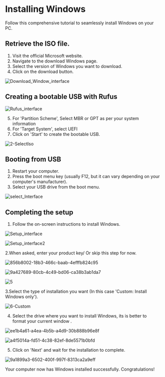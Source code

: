 # Installing Windows
Follow this comprehensive tutorial to seamlessly install Windows on your PC.
## Retrieve the ISO file.
1. Visit the official Microsoft website.
2. Navigate to the download Windows page.
3. Select the version of Windows you want to download.
4. Click on the download button.

![Download_Window_interface](https://github.com/Abubakar209/Operating-System-Lab/assets/120156365/4030f2cf-3e63-4ca2-8b58-5bae915bbdeb)

## Creating a bootable USB with Rufus

![Rufus_interface](https://github.com/Abubakar209/Operating-System-Lab/assets/120156365/7668269c-19c8-47c8-888f-4c8fec3c0d8c)

5. For 'Partition Scheme', Select MBR or GPT as per your system information
6. For 'Target System', select UEFI
7. Click on 'Start' to create the bootable USB.

![2-SelectIso](https://github.com/Abubakar209/Operating-System-Lab/assets/120156365/9baefbf7-9b16-4639-a09e-4c924228b1ba)

## Booting from USB
1. Restart your computer.
2. Press the boot menu key (usually F12, but it can vary depending on your computer's manufacturer).
3. Select your USB drive from the boot menu.

![select_Interface](https://github.com/Abubakar209/Operating-System-Lab/assets/120156365/5af5cddb-aba6-45ff-8cce-c60432012184)

## Completing the setup
1. Follow the on-screen instructions to install Windows.

![Setup_interface](https://github.com/Abubakar209/Operating-System-Lab/assets/120156365/d82fdfba-deaa-4aa2-a999-e5381d25b9f5)

![Setup_interface2](https://github.com/Abubakar209/Operating-System-Lab/assets/120156365/64e7a657-54dd-4ce6-bc48-1ec2f430b205)

2.When asked, enter your product key/ Or skip this step for now.

![856b8002-18b3-466c-baab-4efffb824c95](https://github.com/Abubakar209/Operating-System-Lab/assets/120156365/6ccfd3dc-e2fb-4327-b376-1a8122a74296)

![9a427689-80cb-4c49-bd06-ca38b3ab1da7](https://github.com/Abubakar209/Operating-System-Lab/assets/120156365/84a22c99-d5fa-4fd3-aaf9-127b566ff1cb)

![5](https://github.com/Abubakar209/Operating-System-Lab/assets/120156365/47b4676e-5018-4ea0-9005-3ac07ab98d8a)

3.Select the type of installation you want (In this case 'Custom: Install Windows only').

![6-Custom](https://github.com/Abubakar209/Operating-System-Lab/assets/120156365/86e1f676-50b3-4b1c-9e98-d25aa1df1248)

4. Select the drive where you want to install Windows, its is better to format your current window .

![ee1b4a61-a4ea-4b5b-a4d9-30b888b96e8f](https://github.com/Abubakar209/Operating-System-Lab/assets/120156365/32c1d0d0-28a3-48d0-8af9-04aefd1427f6)


![a4f5014a-fd51-4c38-82ef-8de5571b0bfd](https://github.com/Abubakar209/Operating-System-Lab/assets/120156365/c0f472c2-3655-4f88-9ddd-6522da9561c2)

5. Click on 'Next' and wait for the installation to complete.

![9a1899a3-6502-400f-997f-8313ca2a9eff](https://github.com/Abubakar209/Operating-System-Lab/assets/120156365/c6f578f7-6757-4021-8f80-16312c192ad8)


Your computer now has Windows installed successfully. Congratulations!
